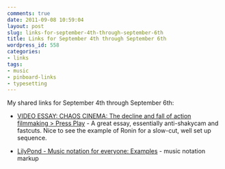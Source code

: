 ```yaml
---
comments: true
date: 2011-09-08 10:59:04
layout: post
slug: links-for-september-4th-through-september-6th
title: Links for September 4th through September 6th
wordpress_id: 558
categories:
- links
tags:
- music
- pinboard-links
- typesetting
---
```


My shared links for September 4th through September 6th:






  * [VIDEO ESSAY: CHAOS CINEMA: The decline and fall of action filmmaking > Press Play](http://blogs.indiewire.com/pressplay/archives/video_essay_matthias_stork_calls_out_the_chaos_cinema/) - A great essay, essentially anti-shakycam and fastcuts. Nice to see the example of Ronin for a slow-cut, well set up sequence.


  * [LilyPond - Music notation for everyone: Examples](http://lilypond.org/examples.html) - music notation markup



